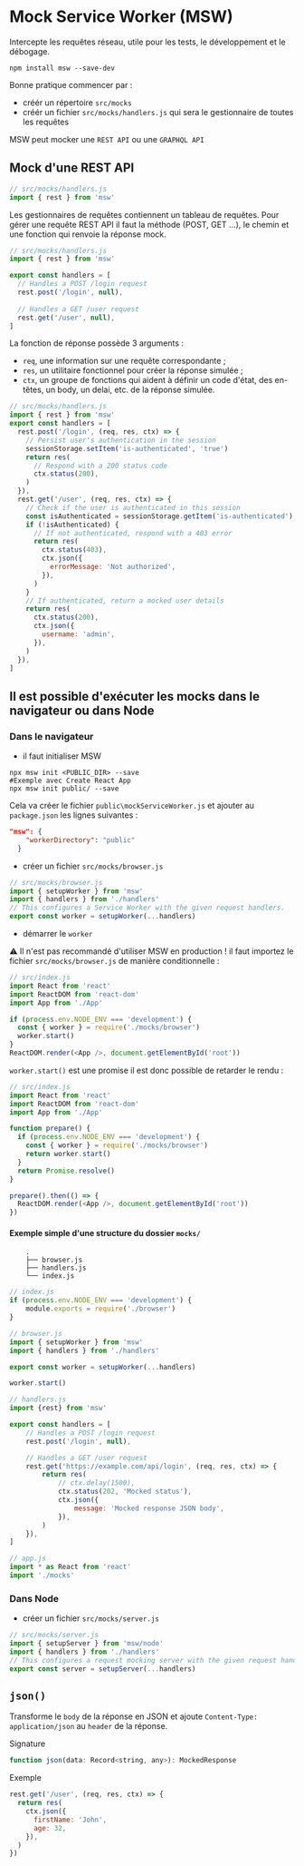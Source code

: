 # Mock Service Worker (MSW)

Intercepte les requêtes réseau, utile pour les tests, le développement et le débogage.

```shell script
npm install msw --save-dev
```

Bonne pratique commencer par :

- créér un répertoire `src/mocks`
- créér un fichier `src/mocks/handlers.js` qui sera le gestionnaire de toutes les requêtes

MSW peut mocker une `REST API` ou une `GRAPHQL API`

## Mock d'une REST API

```javascript
// src/mocks/handlers.js
import { rest } from 'msw'
```

Les gestionnaires de requêtes contiennent un tableau de requêtes. Pour gérer une requête REST API il faut la méthode (POST, GET ...), le chemin et une fonction qui renvoie la réponse mock.

```javascript
// src/mocks/handlers.js
import { rest } from 'msw'

export const handlers = [
  // Handles a POST /login request
  rest.post('/login', null),
  
  // Handles a GET /user request
  rest.get('/user', null),
]
```

La fonction de réponse possède 3 arguments :

- `req`, une information sur une requête correspondante ;
- `res`, un utilitaire fonctionnel pour créer la réponse simulée ;
- `ctx`, un groupe de fonctions qui aident à définir un code d'état, des en-têtes, un body, un delai, etc. de la réponse simulée.

```javascript
// src/mocks/handlers.js
import { rest } from 'msw'
export const handlers = [
  rest.post('/login', (req, res, ctx) => {
    // Persist user's authentication in the session
    sessionStorage.setItem('is-authenticated', 'true')
    return res(
      // Respond with a 200 status code
      ctx.status(200),
    )
  }),
  rest.get('/user', (req, res, ctx) => {
    // Check if the user is authenticated in this session
    const isAuthenticated = sessionStorage.getItem('is-authenticated')
    if (!isAuthenticated) {
      // If not authenticated, respond with a 403 error
      return res(
        ctx.status(403),
        ctx.json({
          errorMessage: 'Not authorized',
        }),
      )
    }
    // If authenticated, return a mocked user details
    return res(
      ctx.status(200),
      ctx.json({
        username: 'admin',
      }),
    )
  }),
]
```

## Il est possible d'exécuter les mocks dans le navigateur ou dans Node

### Dans le navigateur

- il faut initialiser MSW

```shell script
npx msw init <PUBLIC_DIR> --save
#Exemple avec Create React App
npx msw init public/ --save
```

Cela va  créer le fichier `public\mockServiceWorker.js` et ajouter au `package.json` les lignes suivantes :

```json
"msw": {
    "workerDirectory": "public"
  }
```

- créer un fichier `src/mocks/browser.js`

```javascript
// src/mocks/browser.js
import { setupWorker } from 'msw'
import { handlers } from './handlers'
// This configures a Service Worker with the given request handlers.
export const worker = setupWorker(...handlers)
```

- démarrer le `worker`

⚠ Il n'est pas recommandé d'utiliser MSW en production ! il faut importez le fichier `src/mocks/browser.js` de manière conditionnelle :

```javascript
// src/index.js
import React from 'react'
import ReactDOM from 'react-dom'
import App from './App'

if (process.env.NODE_ENV === 'development') {
  const { worker } = require('./mocks/browser')
  worker.start()
}
ReactDOM.render(<App />, document.getElementById('root'))
```

`worker.start()` est une promise il est donc possible de retarder le rendu :

```javascript
// src/index.js
import React from 'react'
import ReactDOM from 'react-dom'
import App from './App'

function prepare() {
  if (process.env.NODE_ENV === 'development') {
    const { worker } = require('./mocks/browser')
    return worker.start()
  }
  return Promise.resolve()
}

prepare().then(() => {
  ReactDOM.render(<App />, document.getElementById('root'))
})
```

#### Exemple simple d'une structure du dossier `mocks/`

````text
    .
    ├── browser.js
    ├── handlers.js
    └── index.js
````

```javascript
// index.js
if (process.env.NODE_ENV === 'development') {
    module.exports = require('./browser')
}
```

```javascript
// browser.js
import { setupWorker } from 'msw'
import { handlers } from './handlers'

export const worker = setupWorker(...handlers)

worker.start()
```

```javascript
// handlers.js
import {rest} from 'msw'

export const handlers = [
    // Handles a POST /login request
    rest.post('/login', null),

    // Handles a GET /user request
    rest.get('https://example.com/api/login', (req, res, ctx) => {
        return res(
            // ctx.delay(1500),
            ctx.status(202, 'Mocked status'),
            ctx.json({
                message: 'Mocked response JSON body',
            }),
        )
    }),
]
```

```javascript
// app.js
import * as React from 'react'
import './mocks'
```

### Dans Node

- créer un fichier `src/mocks/server.js`

```javascript
// src/mocks/server.js
import { setupServer } from 'msw/node'
import { handlers } from './handlers'
// This configures a request mocking server with the given request handlers.
export const server = setupServer(...handlers)
```

## `json()`

Transforme le `body` de la réponse en JSON et ajoute `Content-Type: application/json` au `header` de la réponse.

Signature

````javascript
function json(data: Record<string, any>): MockedResponse
````

Exemple

````javascript
rest.get('/user', (req, res, ctx) => {
  return res(
    ctx.json({
      firstName: 'John',
      age: 32,
    }),
  )
})
````
